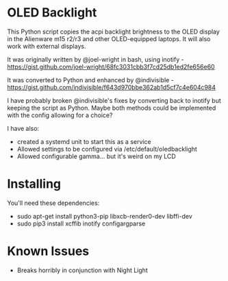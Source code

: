 # OLED Backlight

This Python script copies the acpi backlight brightness to the OLED display in the Alienware m15 r2/r3 and other OLED-equipped laptops. It will also work with external displays.

It was originally written by @joel-wright in bash, using inotify - https://gist.github.com/joel-wright/68fc3031cbb3f7cd25db1ed2fe656e60

It was converted to Python and enhanced by @indivisible - https://gist.github.com/indivisible/f643d970bbe362ab1d5cf7c4e604c984

I have probably broken @indivisible's fixes by converting back to inotify but keeping the script as Python. Maybe both methods could be implemented with the config allowing for a choice?

I have also:

* created a systemd unit to start this as a service
* Allowed settings to be configured via /etc/default/oledbacklight
* Allowed configurable gamma... but it's weird on my LCD

# Installing

You'll need these dependencies:

* sudo apt-get install python3-pip libxcb-render0-dev libffi-dev
* sudo pip3 install xcffib inotify configargparse

# Known Issues

* Breaks horribly in conjunction with Night Light